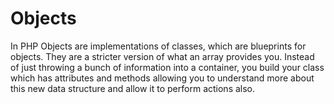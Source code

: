 # Objects

In PHP Objects are implementations of classes, which are blueprints for objects. They are a stricter version of what an array provides you. Instead of just throwing a bunch of information into a container, you build your class which has attributes and methods allowing you to understand more about this new data structure and allow it to perform actions also.
